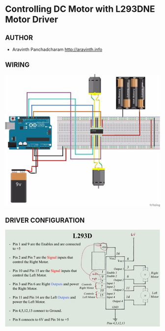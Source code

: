 Controlling DC Motor with L293DNE Motor Driver
==================================================================
<p align="justify">

</p>


AUTHOR
--------------------------------------
- Aravinth Panchadcharam <http://aravinth.info>


WIRING
--------------------------------------
<p align="center">
<img src="./wiring/2-motor-arduino-wiring.jpg">
</p>

DRIVER CONFIGURATION
--------------------------------------
<p align="center">
<img src="./wiring/2-motor-wiring.jpg">
</p>